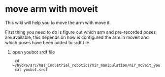 move arm with moveit
====================

This wiki will help you to move the arm with move it.

First thing you need to do is figure out which arm and pre-recorded poses are available, this depends
on how is configured the arm in moveit and which poses have been added to srdf file.

1. open youbot srdf file

		cd ~/hydro/src/mas_industrial_robotics/mir_manipulation/mir_moveit_youbot_brsu_1/config
		cat youbot.srdf
